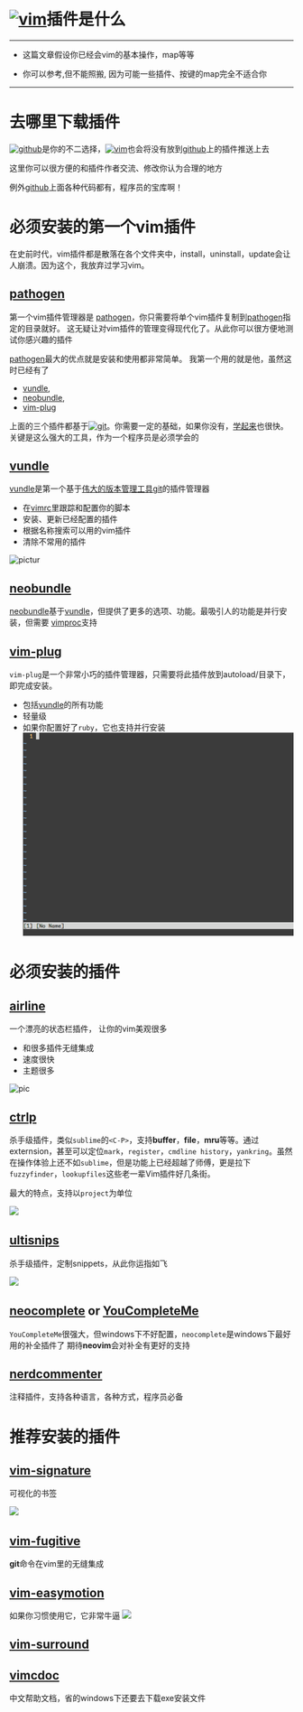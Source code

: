 # [![vim](http://img3.douban.com/icon/g11003-1.jpg)](http://www.vim.org/index.php)插件是什么

-------

- 这篇文章假设你已经会vim的基本操作，map等等

- 你可以参考,但不能照搬, 因为可能一些插件、按键的map完全不适合你

-------

# 去哪里下载插件
[![github](http://t10.baidu.com/it/u=3001304778,4021565056&fm=96)](https://github.com)是你的不二选择，[![vim](http://img3.douban.com/icon/g11003-1.jpg)](http://www.vim.org/index.php)也会将没有放到[github][2]上的插件推送上去

这里你可以很方便的和插件作者交流、修改你认为合理的地方

例外[github](https://github.com)上面各种代码都有，程序员的宝库啊！

# 必须安装的第一个vim插件
在史前时代，vim插件都是散落在各个文件夹中，install，uninstall，update会让人崩溃。因为这个，我放弃过学习vim。

## [pathogen][4]
第一个vim插件管理器是 [pathogen][4]，你只需要将单个vim插件复制到[pathogen][4]指定的目录就好。
这无疑让对vim插件的管理变得现代化了。从此你可以很方便地测试你感兴趣的插件

[pathogen][4]最大的优点就是安装和使用都非常简单。
我第一个用的就是他，虽然这时已经有了
- [vundle][5],
- [neobundle][6],
- [vim-plug][7]

上面的三个插件都基于[![git](http://git-scm.com/images/logo@2x.png)][8]。你需要一定的基础，如果你没有，[学起来][17]也很快。
关键是这么强大的工具，作为一个程序员是必须学会的

## [vundle][5]
[vundle][5]是第一个基于[伟大的版本管理工具git][17]的插件管理器
- 在[vimrc][1]里跟踪和配置你的脚本
- 安装、更新已经配置的插件
- 根据名称搜索可以用的vim插件
- 清除不常用的插件

![pictur](https://camo.githubusercontent.com/bc559468e6623d18947ced1ef353f68f6116e45a/687474703a2f2f692e696d6775722e636f6d2f527565683743632e706e67)

## [neobundle][6]
[neobundle][6]基于[vundle][5]，但提供了更多的选项、功能。最吸引人的功能是并行安装，但需要
[vimproc](https://github.com/Shougo/vimproc.vim)支持

## [vim-plug][7]
`vim-plug`是一个非常小巧的插件管理器，只需要将此插件放到autoload/目录下，即完成安装。
- 包括[vundle][5]的所有功能
- 轻量级
- 如果你配置好了`ruby`，它也支持并行安装
![picture](https://raw.githubusercontent.com/junegunn/i/master/vim-plug/installer.gif)

# 必须安装的插件

## [airline][9]
一个漂亮的状态栏插件， 让你的vim美观很多

- 和很多插件无缝集成
- 速度很快
- 主题很多

![pic](https://github.com/bling/vim-airline/wiki/screenshots/demo.gif)

## [ctrlp][10]
杀手级插件，类似`sublime`的`<C-P>`，支持**buffer**，**file**，**mru**等等。通过externsion，甚至可以定位`mark`，`register`，`cmdline history`，`yankring`。虽然在操作体验上还不如`sublime`，但是功能上已经超越了师傅，更是拉下`fuzzyfinder`，`lookupfiles`这些老一辈Vim插件好几条街。

最大的特点，支持以`project`为单位

![](https://camo.githubusercontent.com/0a0b4c0d24a44d381cbad420ecb285abc2aaa4cb/687474703a2f2f692e696d6775722e636f6d2f7949796e722e706e67)

## [ultisnips][11]
杀手级插件，定制snippets，从此你运指如飞

![](https://camo.githubusercontent.com/296aecf30e1607233814196db6bd3f5f47e70c73/68747470733a2f2f7261772e6769746875622e636f6d2f5369725665722f756c7469736e6970732f6d61737465722f646f632f64656d6f2e676966)

## [neocomplete][14] or [YouCompleteMe][15]
`YouCompleteMe`很强大，但windows下不好配置，`neocomplete`是windows下最好用的补全插件了
期待**neovim**会对补全有更好的支持

## [nerdcommenter][12]
注释插件，支持各种语言，各种方式，程序员必备


# 推荐安装的插件
## [vim-signature][13]
可视化的书签

![](https://github.com/kshenoy/vim-signature/raw/images/screens/vim-signature_marks_markers.png?raw=true)

## [vim-fugitive](https://github.com/tpope/vim-fugitive)
**git**命令在vim里的无缝集成

## [vim-easymotion](https://github.com/Lokaltog/vim-easymotion)
如果你习惯使用它，它非常牛逼
![](https://camo.githubusercontent.com/d5f800b9602faaeccc2738c302776a8a11797a0e/68747470733a2f2f662e636c6f75642e6769746875622e636f6d2f6173736574732f333739373036322f323033393335392f61386539333864362d383939662d313165332d383738392d3630303235656138333635362e676966)

## [vim-surround]()

## [vimcdoc][16]
中文帮助文档，省的windows下还要去下载exe安装文件

[1]: https://github.com/kdurant/vimrc
[2]: https://github.com
[3]: http://www.vim.org
[4]: https://github.com/tpope/vim-pathogen
[5]: https://github.com/gmarik/Vundle.vim
[6]: https://github.com/Shougo/neobundle.vim
[7]: https://github.com/junegunn/vim-plug
[8]: http://msysgit.github.io/
[9]: https://github.com/bling/vim-airline
[10]: https://github.com/kien/ctrlp.vim
[11]: https://github.com/SirVer/ultisnips
[12]: https://github.com/scrooloose/nerdcommenter
[13]: https://github.com/kshenoy/vim-signature
[14]: https://github.com/Shougo/neocomplete.vim
[15]: https://github.com/Valloric/YouCompleteMe
[16]: https://github.com/asins/vimcdoc
[17]: http://www.liaoxuefeng.com/wiki/0013739516305929606dd18361248578c67b8067c8c017b000
